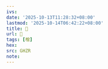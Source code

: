 ```yaml
---
ivs:
date: '2025-10-13T11:28:32+08:00'
lastmod: '2025-10-14T06:42:22+08:00'
title: 󰝡
url: 󰝡
tags: [橧]
hex: 
src: GHZR
note:
---
```

